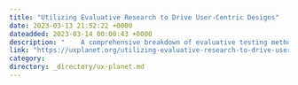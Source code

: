 ```yaml
---
title: "Utilizing Evaluative Research to Drive User-Centric Designs"
date: 2023-03-13 21:52:22 +0000
dateadded: 2023-03-14 00:00:43 +0000
description: "    A comprehensive breakdown of evaluative testing methodologies in UX design and how to apply those learnings to your design process.  Continue reading on UX Planet »  "
link: "https://uxplanet.org/utilizing-evaluative-research-to-drive-user-centric-designs-b5ccb407785?source=rss----819cc2aaeee0---4"
category:
directory: _directory/ux-planet.md
---
```

